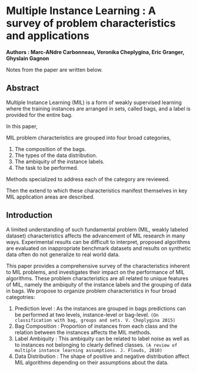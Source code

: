 # Multiple Instance Learning : A survey of problem characteristics and applications

<b>Authors : Marc-ANdre Carbonneau, Veronika Cheplygina, Eric Granger, Ghyslain Gagnon</b>

Notes from the paper are written below.

## Abstract

Multiple Instance Learning (MIL) is a form of weakly supervised learning where the training instances are arranged in sets, called bags, and a label is provided for the entire bag.

In this paper,

MIL problem characteristics are grouped into four broad categories,

1. The composition of the bags.
2. The types of the data distribution.
3. The ambiquity of the instance labels.
4. The task to be performed.

Methods specialized to address each of the category are reviewed.

Then the extend to which these characteristics manifest themselves in key MIL application areas are described.

## Introduction

A limited understanding of such fundamental problem (MIL, weakly labeled dataset) characteristics affects the advancement of MIL research in many ways. Experimental results can be difficult to interpret, proposed algorithms are evaluated on inappropriate benchmark datasets and results on synthetic data often do not generalize to real world data.

This paper provides a comprehensive survey of the characteristics inherent to MIL problems, and investigates their impact on the performance of MIL algorithms. These problem characteristics are all related to unique features of MIL, namely the ambiquity of the instance labels and the grouping of data in bags. We propose to organize problem characteristics in four broad categotries:

1. Prediction level : As the instances are grouped in bags predictions can be performed at two levels, instance-level or bag-level. `(On classification with bag, groups and sets. V. Cheplygina 2015)`
2. Bag Composition : Proportion of instances from each class and the relation between the instances affects the MIL methods.
3. Label Ambiquity : This ambiquity can be related to label noise as well as to instances not belonging to clearly defined classes. `(A review of multiple instance learning assumptions. J. Flouds, 2010)`
4. Data Distribution : The shape of positive and negative distribution affect MIL algorithms depending on their assumptions about the data.




